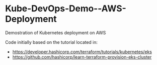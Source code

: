 # Kube-DevOps-Demo--AWS-Deployment
Demostration of Kubernetes deployment on AWS

Code initially based on the tutorial located in:
- https://developer.hashicorp.com/terraform/tutorials/kubernetes/eks
- https://github.com/hashicorp/learn-terraform-provision-eks-cluster
